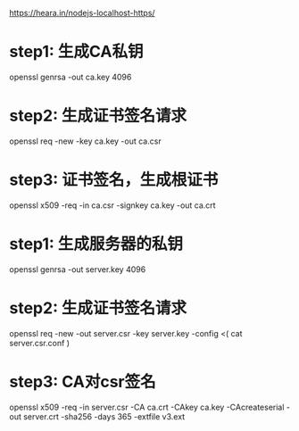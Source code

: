https://heara.in/nodejs-localhost-https/


# step1: 生成CA私钥
openssl genrsa -out ca.key 4096

# step2: 生成证书签名请求
openssl req -new -key ca.key -out ca.csr

# step3: 证书签名，生成根证书
openssl x509 -req -in ca.csr -signkey ca.key -out ca.crt



# step1: 生成服务器的私钥
openssl genrsa -out server.key 4096

# step2: 生成证书签名请求
openssl req -new -out server.csr -key server.key -config <( cat server.csr.conf )

# step3: CA对csr签名
openssl x509 -req -in server.csr -CA ca.crt -CAkey ca.key -CAcreateserial -out server.crt  -sha256 -days 365 -extfile v3.ext 